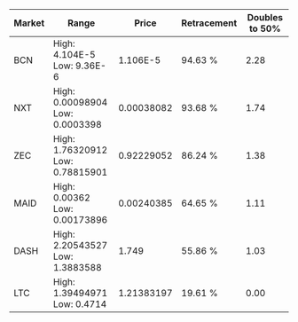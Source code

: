 | Market | Range | Price| Retracement | Doubles to 50% |
| --- | --- | --- | --- | --- |
| BCN | High: 4.104E-5<br />Low: 9.36E-6 | 1.106E-5 | 94.63 % | 2.28 |
| NXT | High: 0.00098904<br />Low: 0.0003398 | 0.00038082 | 93.68 % | 1.74 |
| ZEC | High: 1.76320912<br />Low: 0.78815901 | 0.92229052 | 86.24 % | 1.38 |
| MAID | High: 0.00362<br />Low: 0.00173896 | 0.00240385 | 64.65 % | 1.11 |
| DASH | High: 2.20543527<br />Low: 1.3883588 | 1.749 | 55.86 % | 1.03 |
| LTC | High: 1.39494971<br />Low: 0.4714 | 1.21383197 | 19.61 % | 0.00 |
